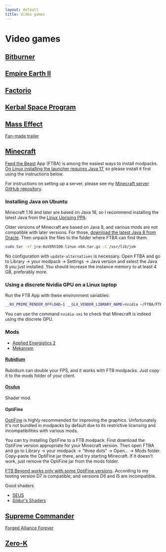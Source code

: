 ```yaml
---
layout: default
title: Video games
---
```


# Video games

## [Bitburner](https://store.steampowered.com/app/1812820/Bitburner/)


## [Empire Earth II](https://en.wikipedia.org/wiki/Empire_Earth_II)


## [Factorio](https://www.factorio.com/)


## [Kerbal Space Program](https://www.kerbalspaceprogram.com/)


## [Mass Effect](https://store.steampowered.com/app/1328670/Mass_Effect_Legendary_Edition/)
[Fan-made trailer](https://www.youtube.com/watch?v=wvqYN2RJfVA)


## [Minecraft](https://www.minecraft.net/)
[Feed the Beast](https://www.feed-the-beast.com/) App (FTBA)
is among the easiest ways to install modpacks.
[On Linux installing the launcher requires Java 17](https://github.com/FTBTeam/FTB-App/issues/536),
so please install it first using the instructions below.

For instructions on setting up a server, please see my
[Minecraft server GitHub repository](https://github.com/AgenttiX/minecraft-server).

### Installing Java on Ubuntu
Minecraft 1.16 and later are based on Java 16,
so I recommend installing the latest Java from the
[Linux Uprising PPA](https://launchpad.net/~linuxuprising/+archive/ubuntu/java).

Older versions of Minecraft are based on Java 8,
and various mods are not compatible with later versions.
For those,
[download the latest Java 8 from Oracle](https://www.java.com/en/download/).
Then unpack the files to the folder where FTBA can find them.
``` bash
sudo tar -xf jre-8uVERSION-linux-x64.tar.gz -C /usr/lib/jvm
```
No configuration with `update-alternatives` is necessary.
Open FTBA and go to Library -> your modpack -> Settings -> Java version
and select the Java 8 you just installed.
You should increase the instance memory to at least 4 GB, preferably more.

### Using a discrete Nvidia GPU on a Linux laptop
Run the FTB App with these environment variables:
``` bash
__NV_PRIME_RENDER_OFFLOAD=1 __GLX_VENDOR_LIBRARY_NAME=nvidia ~/FTBA/FTBApp
```
You can use the command `nvidia-smi` to check that Minecraft is indeed using the discrete GPU.

### Mods
- [Applied Energistics 2](https://appliedenergistics.github.io/)
- [Mekanism](https://wiki.aidancbrady.com/)

#### [Rubidium](https://www.curseforge.com/minecraft/mc-mods/rubidium)
Rubidium can double your FPS, and it works with FTB modpacks.
Just copy it to the mods folder of your client.

#### [Oculus](https://www.curseforge.com/minecraft/mc-mods/oculus)
Shader mod.

#### OptiFine
[OptiFine](https://www.optifine.net/)
is highly recommended for improving the graphics.
Unfortunately it's not bundled in modpacks by default due to its restrictive licensing
and incompatibilities with various mods.

You can try installing OptiFine to a FTB modpack.
First download the OptiFine version appropriate for your Minecraft version.
Then open FTBA and go to
Library -> your modpack -> "three dots" -> Open... -> Mods folder.
Copy-paste the OptiFine jar there, and try starting Minecraft.
If it doesn't work, just remove the OptiFine jar from the mods folder.

[FTB Beyond works only with some OptiFine versions](https://www.reddit.com/r/feedthebeast/comments/62vfps/ftb_beyond_and_optifine/).
According to my testing version D7 is compatible, and versions D6 and I5 are incompatible.

Good shaders
- [SEUS](https://www.sonicether.com/seus/)
- [Sildur's Shaders](https://sildurs-shaders.github.io/)


## [Supreme Commander](https://store.steampowered.com/sub/11732/)
[Forged Alliance Forever](https://www.faforever.com/)


## [Zero-K](https://zero-k.info/)
